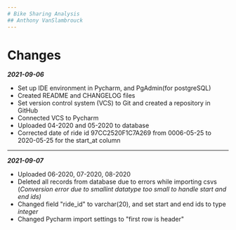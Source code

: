 ```yaml
---
# Bike Sharing Analysis 
## Anthony VanSlambrouck
---
```

# Changes
***2021-09-06***
- Set up IDE environment in Pycharm, and PgAdmin(for postgreSQL)
- Created README and CHANGELOG files 
- Set version control system (VCS) to Git and created a repository in GitHub
- Connected VCS to Pycharm
- Uploaded 04-2020 and 05-2020 to database
- Corrected date of ride id 97CC2520F1C7A269 from 0006-05-25 to 2020-05-25 for the start_at column
----
***2021-09-07***
- Uploaded 06-2020, 07-2020, 08-2020
- Deleted all records from database due to errors while importing csvs (*Conversion error due to smallint datatype too small to handle start and end ids)*
- Changed field "ride_id" to varchar(20), and set start and end ids to type *integer*
- Changed Pycharm import settings to "first row is header"
